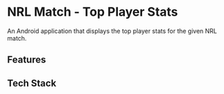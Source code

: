 # NRL Match - Top Player Stats

An Android application that displays the top player stats for the given NRL match. 

## Features

## Tech Stack

